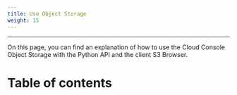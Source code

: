 ```yaml
---
title: Use Object Storage
weight: 15
---
```

___
On this page, you can find an explanation of how to use the Cloud Console Object Storage with the Python API and the client S3 Browser.

# Table of contents